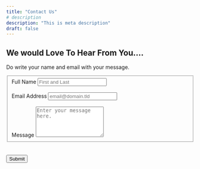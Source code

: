 ```yaml
---
title: "Contact Us"
# description
description: "This is meta description"
draft: false
---
```


## We would Love To Hear From You....

Do write your name and email with your message. 

<!-- HTML Code downloaded from https://formspree.io/library/simple-contact-form/ ; Just add your form's endpoint, i.e. its id down below, in the action field of the very first line, e.g. action="https://formspree.io/f/xwkylaey" ... xwkylaey is the id of this form-->

<form id="fs-frm" name="simple-contact-form" accept-charset="utf-8" action="https://formspree.io/f/xwkylaey" method="post"> 
  <fieldset id="fs-frm-inputs">
    <label for="full-name">Full Name</label>
    <input type="text" name="name" id="full-name" placeholder="First and Last" required="" class="mak-input">
    <br><br>
    <label for="email-address">Email Address</label>
    <input type="email" name="_replyto" id="email-address" placeholder="email@domain.tld" required="" class="mak-input">
    <br><br>
    <label for="message">Message</label>
    <textarea rows="5" name="message" id="message" placeholder="Enter your message here." required="" class="mak-input" width="100%"></textarea>
    <input type="hidden" name="_subject" id="email-subject" value="Contact Form Submission">
  </fieldset>
  <br><br>
  <input type="submit" value="Submit" class="mak-button">
</form>

<br><br>

<!-- Added some SASS property to textarea element (in _custom.sass file) to properly format my textarea element in this Contact Us form; basically to make its width 100%. Source: https://stackoverflow.com/questions/271067/how-can-i-make-a-textarea-100-width-without-overflowing-when-padding-is-present; https://davidwalsh.name/textarea-width; Used https://jsonformatter.org/css-to-sass to convert CSS into SASS.  -->

